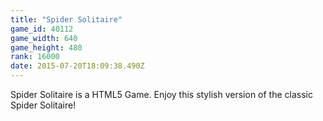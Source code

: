 ```yaml
---
title: "Spider Solitaire"
game_id: 40112
game_width: 640
game_height: 480
rank: 16000
date: 2015-07-20T18:09:38.490Z
---
```

Spider Solitaire is a HTML5 Game. Enjoy this stylish version of the classic Spider Solitaire!